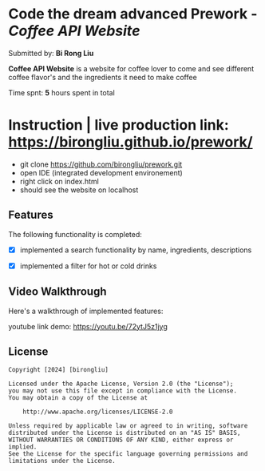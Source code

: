 # Code the dream advanced Prework - *Coffee API Website*

Submitted by: **Bi Rong Liu**

**Coffee API Website** is a website for coffee lover to come and see different coffee flavor's and the ingredients it need to make coffee

Time spnt: **5** hours spent in total

# Instruction | live production link: https://birongliu.github.io/prework/
- git clone https://github.com/birongliu/prework.git
- open IDE (integrated development environement)
- right click on index.html
- should see the website on localhost

## Features

The following functionality is completed:

* [x] implemented a search functionality by name, ingredients, descriptions
* [x] implemented a filter for hot or cold drinks


## Video Walkthrough

Here's a walkthrough of implemented features:

youtube link demo: https://youtu.be/72ytJ5z1jyg


## License

    Copyright [2024] [birongliu]

    Licensed under the Apache License, Version 2.0 (the "License");
    you may not use this file except in compliance with the License.
    You may obtain a copy of the License at

        http://www.apache.org/licenses/LICENSE-2.0

    Unless required by applicable law or agreed to in writing, software
    distributed under the License is distributed on an "AS IS" BASIS,
    WITHOUT WARRANTIES OR CONDITIONS OF ANY KIND, either express or implied.
    See the License for the specific language governing permissions and
    limitations under the License.
